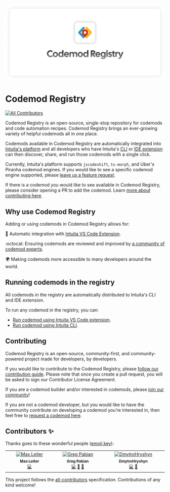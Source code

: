 <picture>
  <source media="(prefers-color-scheme: dark)" srcset="/assets/images/header-dark.png">
  <source media="(prefers-color-scheme: light)" srcset="/assets/images/header-light.png">
  <img alt="Codemod Registry Header" src="/assets/images/header-light.png">
</picture>

# Codemod Registry
<!-- ALL-CONTRIBUTORS-BADGE:START - Do not remove or modify this section -->
[![All Contributors](https://img.shields.io/badge/all_contributors-3-orange.svg?style=flat-square)](#contributors-)
<!-- ALL-CONTRIBUTORS-BADGE:END -->

Codemod Registry is an open-source, single-stop repository for codemods and code automation recipes. Codemod Registry brings an ever-growing variety of helpful codemods all in one place.

Codemods available in Codemod Registry are automatically integrated into [Intuita's platform](https://docs.intuita.io/docs/intro) and all developers who have Intuita's [CLI](https://docs.intuita.io/docs/cli/quickstart) or [IDE extension](https://marketplace.visualstudio.com/items?itemName=Intuita.intuita-vscode-extension) can then discover, share, and run those codemods with a single click.

Currently, Intuita's platform supports `jscodeshift`, `ts-morph`, and Uber's Piranha codemod engines. If you would like to see a specific codemod engine supported, please [leave us a feature request](https://feedback.intuita.io/feature-requests-and-bugs).

If there is a codemod you would like to see available in Codemod Registry, please consider opening a PR to add the codemod. Learn [more about contributing here](#contributing).

## Why use Codemod Registry

Adding or using codemods in Codemod Registry allows for:

🔗 Automatic integration with [Intuita VS Code Extension](https://marketplace.visualstudio.com/items?itemName=Intuita.intuita-vscode-extension).

:octocat: Ensuring codemods are reviewed and improved by [a community of codemod experts](https://join.slack.com/t/intuita-inc/shared_invite/zt-1tvxm6ct0-mLZld_78yguDYOSM7DM7Cw).

🌍 Making codemods more accessible to many developers around the world.

## Running codemods in the registry

All codemods in the registry are automatically distributed to Intuita's CLI and IDE extension.

To run any codemod in the registry, you can:

-   [Run codemod using Intuita VS Code extension](https://docs.intuita.io/docs/vs-code-extension/advanced-usage#dry-running-codemods).
-   [Run codemod using Intuita CLI](https://docs.intuita.io/docs/cli/quickstart).

## Contributing

Codemod Registry is an open-source, community-first, and community-powered project made for developers, by developers.

If you would like to contribute to the Codemod Registry, please [follow our contribution guide](https://docs.intuita.io/docs/codemod-registry/importing-codemods). Please note that once you create a pull request, you will be asked to sign our Contributor License Agreement.

If you are a codemod builder and/or interested in codemods, please [join our community](https://intuita.io/community)!

If you are not a codemod developer, but you would like to have the community contribute on developing a codemod you’re interested in, then feel free to [request a codemod here](https://feedback.intuita.io/codemod-requests).

## Contributors ✨

Thanks goes to these wonderful people ([emoji key](https://allcontributors.org/docs/en/emoji-key)):

<!-- ALL-CONTRIBUTORS-LIST:START - Do not remove or modify this section -->
<!-- prettier-ignore-start -->
<!-- markdownlint-disable -->
<table>
  <tbody>
    <tr>
      <td align="center" valign="top" width="14.28%"><a href="https://maxleiter.com/"><img src="https://avatars.githubusercontent.com/u/8675906?v=4?s=100" width="100px;" alt="Max Leiter"/><br /><sub><b>Max Leiter</b></sub></a><br /><a href="https://github.com/intuita-inc/codemod-registry/commits?author=MaxLeiter" title="Code">💻</a></td>
      <td align="center" valign="top" width="14.28%"><a href="https://medium.com/@greg-pabian/"><img src="https://avatars.githubusercontent.com/u/35925521?v=4?s=100" width="100px;" alt="Greg Pabian"/><br /><sub><b>Greg Pabian</b></sub></a><br /><a href="https://github.com/intuita-inc/codemod-registry/commits?author=grzpab" title="Code">💻</a> <a href="https://github.com/intuita-inc/codemod-registry/issues?q=author%3Agrzpab" title="Bug reports">🐛</a> <a href="https://github.com/intuita-inc/codemod-registry/commits?author=grzpab" title="Documentation">📖</a></td>
      <td align="center" valign="top" width="14.28%"><a href="https://github.com/DmytroHryshyn"><img src="https://avatars.githubusercontent.com/u/125881252?v=4?s=100" width="100px;" alt="DmytroHryshyn"/><br /><sub><b>DmytroHryshyn</b></sub></a><br /><a href="https://github.com/intuita-inc/codemod-registry/commits?author=DmytroHryshyn" title="Code">💻</a> <a href="https://github.com/intuita-inc/codemod-registry/issues?q=author%3ADmytroHryshyn" title="Bug reports">🐛</a></td>
    </tr>
  </tbody>
</table>

<!-- markdownlint-restore -->
<!-- prettier-ignore-end -->

<!-- ALL-CONTRIBUTORS-LIST:END -->

This project follows the [all-contributors](https://github.com/all-contributors/all-contributors) specification. Contributions of any kind welcome!

